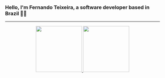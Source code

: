 ### Hello, I'm Fernando Teixeira, a software developer based in Brazil 👋🏽
<hr>
<div align="center">
  <a href="https://github.com/oteixeiras/oteixeiras">
  <img height="150em" src="https://github-readme-stats.vercel.app/api?username=oteixeiras&show_icons=true&theme=material-palenight&include_all_commits=true&count_private=true"/>
  <img height="150em" src="https://github-readme-stats.vercel.app/api/top-langs/?username=oteixeiras&layout=compact&langs_count=7&theme=material-palenight"/>
</div>
